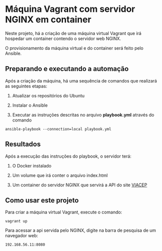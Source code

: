 # Máquina Vagrant com servidor NGINX em container

Neste projeto, há a criação de uma máquina virtual Vagrant que irá hospedar um container contendo o servidor web NGINX.

O provisionamento da máquina virtual e do container será feito pelo Ansible.

## Preparando e executando a automação

Após a criação da máquina, há uma sequência de comandos que realizará as seguintes etapas:

1. Atualizar os repositórios do Ubuntu

2. Instalar o Ansible

3. Executar as instruções descritas no arquivo **playbook.yml** através do comando

`ansible-playbook --connection=local playbook.yml`

## Resultados

Após a execução das instruções do playbook, o servidor terá:

1. O Docker instalado

2. Um volume que irá conter o arquivo index.html

3. Um container do servidor NGINX que servirá a API do site [VIACEP](https://viacep.com.br/)

## Como usar este projeto

Para criar a máquina virtual Vagrant, execute o comando:

`vagrant up`

Para acessar a api servida pelo NGINX, digite na barra de pesquisa de um navegador web:

`192.168.56.11:8080`
